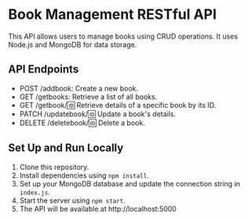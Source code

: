 # Book Management RESTful API

This API allows users to manage books using CRUD operations. It uses Node.js and MongoDB for data storage.

## API Endpoints

- POST /addbook: Create a new book.
- GET /getbooks: Retrieve a list of all books.
- GET /getbook/:id: Retrieve details of a specific book by its ID.
- PATCH /updatebook/:id: Update a book's details.
- DELETE /deletebook/:id: Delete a book.

## Set Up and Run Locally

1. Clone this repository.
2. Install dependencies using `npm install`.
3. Set up your MongoDB database and update the connection string in `index.js`.
4. Start the server using `npm start`.
5. The API will be available at http://localhost:5000

